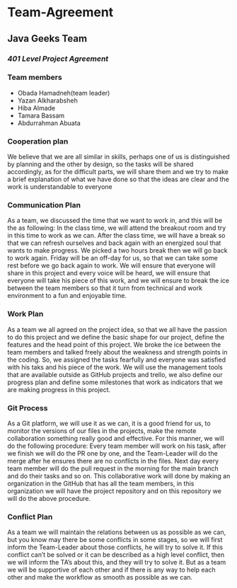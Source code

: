 # Team-Agreement


## Java Geeks Team

### ***401 Level Project Agreement***

### Team members
* Obada Hamadneh(team leader)
* Yazan Alkharabsheh
* Hiba Almade
* Tamara Bassam
* Abdurrahman Abuata

### Cooperation plan
We believe that we are all similar in skills, perhaps one of us is distinguished by planning and the other by design, so the tasks will be shared accordingly, as for the difficult parts, we will share them and we try to make a brief explanation of what we have done so that the ideas are clear and the work is understandable to everyone


### Communication Plan
As a team, we discussed the time that we want to work in, and this will be the as following:
In the class time, we will attend the breakout room and try in this time to work as we can.
After the class time, we will have a break so that we can refresh ourselves and back again with an energized soul that wants to make progress. We picked a two hours break then we will go back to work again.
Friday will be an off-day for us, so that we can take some rest before we go back again to work.
We will ensure that everyone will share in this project and every voice will be heard, we will ensure that everyone will take his piece of this work, and we will ensure to break the ice between the team members so that it turn from technical and work environment to a fun and enjoyable time.

### Work Plan
As a team we all agreed on the project idea, so that we all have the passion to do this project and we define the basic shape for our project, define the features and the head point of this project. We broke the ice between the team members and talked freely about the weakness and strength points in the coding. So, we assigned the tasks fearfully and everyone was satisfied with his taks and his piece of the work.
We will use the management tools that are available outside as GitHub projects and trello, we also define our progress plan and define some milestones that work as indicators that we are making progress in this project.

### Git Process
As a Git platform, we will use it as we can, it is a good friend for us, to monitor the versions of our files in the projects, make the remote collaboration something really good and effective.
For this manner, we will do the following procedure:
Every team member will work on his task, after we finish we will do the PR one by one, and the Team-Leader will do the merge after he ensures there are no conflicts in the files.
Next day every team member will do the pull request in the morning for the main branch and do their tasks and so on.
This collaborative work will done by making an organization in the GitHub that has all the team members, in this organization we will have the project repository and on this repository we will do the above procedure.


### Conflict Plan
As a team we will maintain the relations between us as possible as we can, but you know may there be some conflicts in some stages, so we will first inform the Team-Leader about those conflicts, he will try to solve it. If this conflict can’t be solved or it can be described as a high level conflict, then we will inform the TA’s about this, and they will try to solve it. But as a team we will be supportive of each other and if there is any way to help each other and make the workflow as smooth as possible as we can.




